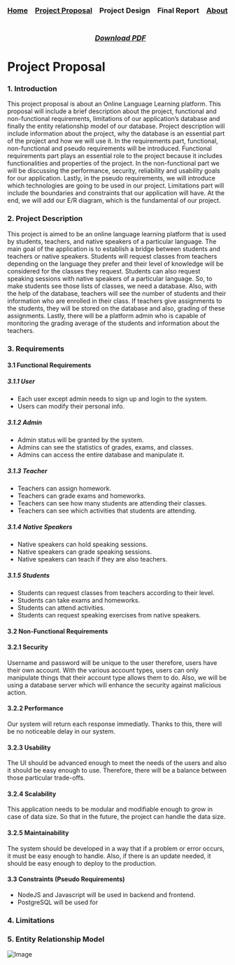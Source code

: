 ### [Home](https://bilgehansandikci.github.io/CS353_Group31/)&emsp;[Project Proposal](https://bilgehansandikci.github.io/CS353_Group31/project_proposal)&emsp;Project Design&emsp;Final Report&emsp;[About](https://bilgehansandikci.github.io/CS353_Group31/about)

### &emsp;&emsp;&emsp;&emsp;&emsp;&emsp;&emsp;&emsp;&emsp;&emsp;&emsp;&emsp;&emsp;&emsp;&emsp;&emsp;&emsp;&emsp;&emsp;&emsp;&emsp;&emsp;&emsp;&emsp;&emsp;&emsp;&emsp;&emsp;&emsp;&emsp;&emsp;&emsp;&emsp;&emsp;&emsp;&emsp;&emsp;&emsp;&emsp;&emsp;&emsp;&emsp; *[Download PDF](https://bilgehansandikci.github.io/CS353_Group31/)*

# Project Proposal 

### 1. Introduction
This project proposal is about an Online Language Learning platform. This proposal will include a brief description about the project, functional and non-functional requirements, limitations of our application’s database and finally the entity relationship model of our database. 
	Project description will include information about the project, why the database is an essential part of the project and how we will use it.
	In the requirements part, functional, non-functional and pseudo requirements will be introduced. Functional requirements part plays an essential role to the project because it includes functionalities and properties of the project. In the non-functional part we will be discussing the performance, security, reliability and usability goals for our application. Lastly, in the pseudo requirements, we will introduce which technologies are going to be used in our project.
	Limitations part will include the boundaries and constraints that our application will have. At the end, we will add our E/R diagram, which is the fundamental of our project.
### 2. Project Description
This project is aimed to be an online language learning platform that is used by students, teachers, and native speakers of a particular language. The main goal of the application is to establish a bridge between students and teachers or native speakers. Students will request classes from teachers depending on the language they prefer and their level of knowledge will be considered for the classes they request. Students can also request speaking sessions with native speakers of a particular language. So, to make students see those lists of classes, we need a database. Also, with the help of the database, teachers will see the number of students and their information who are enrolled in their class. If teachers give assignments to the students, they will be stored on the database and also, grading of these assignments. Lastly, there will be a platform admin who is capable of monitoring the grading average of the students and information about the teachers.


### 3. Requirements
#### **3.1 Functional Requirements**
##### 3.1.1 User
- Each user except admin needs to sign up and login to the system.
- Users can modify their personal info.
##### 3.1.2 Admin
- Admin status will be granted by the system.
- Admins can see the statistics of grades, exams, and classes.
- Admins can access the entire database and manipulate it.
##### 3.1.3 Teacher
- Teachers can assign homework.
- Teachers can grade exams and homeworks.
- Teachers can see how many students are attending their classes.
- Teachers can see which activities that students are attending.
##### 3.1.4 Native Speakers
- Native speakers can hold speaking sessions.
- Native speakers can grade speaking sessions.
- Native speakers can teach if they are also teachers.
##### 3.1.5 Students
- Students can request classes from teachers according to their level.
- Students can take exams and homeworks.
- Students can attend activities.
- Students can request speaking exercises from native speakers.
#### **3.2 Non-Functional Requirements**
#### 3.2.1 Security
Username and password will be unique to the user therefore, users have their own account. With the various account types, users can only manipulate things that their account type allows them to do. Also, we will be using a database server which will enhance the security against malicious action. 
#### 3.2.2 Performance
Our system will return each response immediatly. Thanks to this, there will be no noticeable delay in our system.
#### 3.2.3 Usability
The UI should be advanced enough to meet the needs of the users and also it should be easy enough to use. Therefore, there will be a balance between those particular trade-offs. 
#### 3.2.4 Scalability
This application needs to be modular and modifiable enough to grow in case of data size. So that in the future, the project can handle the data size.
#### 3.2.5 Maintainability
The system should be developed in a way that if a problem or error occurs, it must be easy enough to handle. Also, if there is an update needed, it should be easy enough to deploy to the production.
#### **3.3 Constraints (Pseudo Requirements)**
- NodeJS and Javascript will be used in backend and frontend.
- PostgreSQL will be used for 
### 4. Limitations


### 5. Entity Relationship Model
![Image](https://bilgehansandikci.github.io/CS353_Group31/proposal_diagram1.png)


